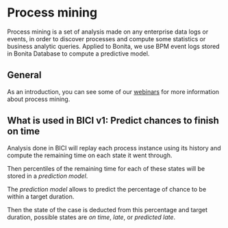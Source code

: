 # Process mining

Process mining is a set of analysis made on any enterprise data logs or events, in order to discover processes and 
compute some statistics or business analytic queries. Applied to Bonita, we use BPM event logs stored in 
Bonita Database to compute a predictive model.


## General

As an introduction, you can see some of our [webinars](https://www.bonitasoft.com/videos?category=Webinars) for
more information about process mining.

## What is used in BICI v1: Predict chances to finish on time

Analysis done in BICI will replay each process instance using its history and compute the remaining time on each state it went through.

Then percentiles of the remaining time for each of these states will be stored in a *prediction model*.

The *prediction model* allows to predict the percentage of chance to be within a target duration.

Then the state of the case is deducted from this percentage and target duration, possible states are _on time_, _late_, or _predicted late_. 

